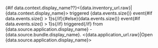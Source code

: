 {#if data.context.display_name??}<{data.inventory_url.raw}|{data.context.display_name}> triggered {data.events.size()} event{#if data.events.size() > 1}s{/if}{#else}{data.events.size()} event{#if data.events.size() > 1}s{/if} triggered{/if} from {data.source.application.display_name} - {data.source.bundle.display_name}. <{data.application_url.raw}|Open {data.source.application.display_name}>
